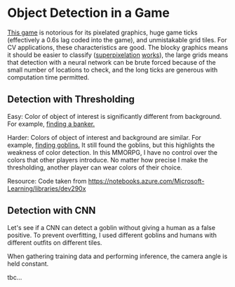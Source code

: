 # Object Detection in a Game
[This game](https://gyazo.com/306bc6cd46cf6b059c5ca289b07664d6) is notorious for its pixelated graphics, huge game ticks (effectively a 0.6s lag coded into the game), and unmistakable grid tiles. For CV applications, these characteristics are good. The blocky graphics means it should be easier to classify ([superpixelation](http://ttic.uchicago.edu/~xren/research/superpixel/) [works](http://ttic.uchicago.edu/~xren/research/superpixel/)), the large grids means that detection with a neural network can be brute forced because of the small number of locations to check, and the long ticks are generous with computation time permitted. 

## Detection with Thresholding
Easy: Color of object of interest is significantly different from background. For example, [finding a banker.](https://gyazo.com/e58b13e7b5f8e94029eaf9d0a1f9a8ee)

Harder: Colors of object of interest and background are similar. For example, [finding goblins.](https://gyazo.com/33ac61fe3f647bdde9bddaa6c0398c45)
It still found the goblins, but this highlights the weakness of color detection. In this MMORPG, I have no control over the colors that other players introduce. No matter how precise I make the thresholding, another player can wear colors of their choice.

Resource: Code taken from https://notebooks.azure.com/Microsoft-Learning/libraries/dev290x

## Detection with CNN 
Let's see if a CNN can detect a goblin without giving a human as a false positive. To prevent overfitting, I used different goblins and humans with different outfits on different tiles. 

When gathering training data and performing inference, the camera angle is held constant. 

tbc...
